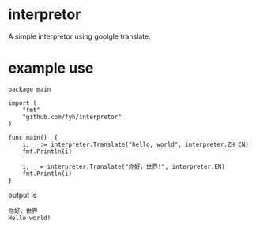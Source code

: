 # interpretor
A simple interpretor using goolgle translate.

# example use

```golang
package main

import (
    "fmt"
    "github.com/fyh/interpretor"
)

func main()  {
    i, _ := interpreter.Translate("hello, world", interpreter.ZH_CN)
    fmt.Println(i)

    i, _ = interpreter.Translate("你好，世界!", interpreter.EN)
    fmt.Println(i)
}
```

output is 
```
你好，世界
Hello world!
```
